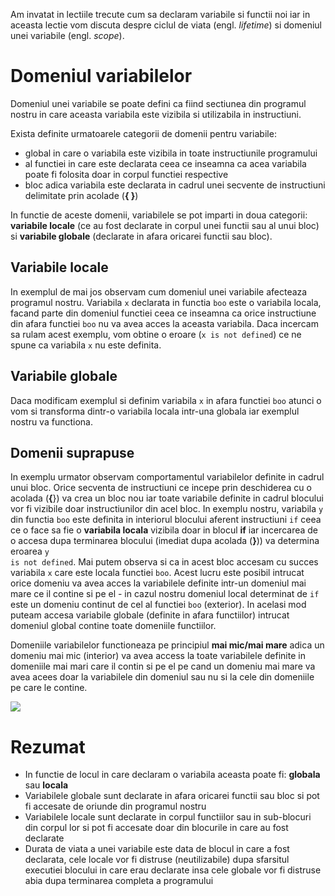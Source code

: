 Am invatat in lectiile trecute cum sa declaram variabile si functii noi iar in aceasta lectie vom discuta despre ciclul de viata (engl. _lifetime_) si domeniul unei variabile (engl. _scope_). 

# Domeniul variabilelor #
Domeniul unei variabile se poate defini ca fiind sectiunea din programul nostru in care aceasta variabila este vizibila si utilizabila in instructiuni.

Exista definite urmatoarele categorii de domenii pentru variabile:
- global in care o variabila este vizibila in toate instructiunile programului
- al functiei in care este declarata ceea ce inseamna ca acea variabila poate fi folosita doar in corpul functiei respective
- bloc adica variabila este declarata in cadrul unei secvente de instructiuni delimitate prin acolade (**{ }**)

<p class="tip-box">
In functie de aceste domenii, variabilele se pot imparti in doua categorii: <strong>variabile locale</strong> (ce au fost declarate in corpul unei functii sau al unui bloc) si <strong>variabile globale</strong> (declarate in afara oricarei functii sau bloc).
</p>

## Variabile locale ##
In exemplul de mai jos observam cum domeniul unei variabile afecteaza programul nostru. Variabila <code>x</code> declarata in functia <code>boo</code> este o variabila locala, facand parte din domeniul functiei ceea ce inseamna ca orice instructiune din afara functiei <code>boo</code> nu va avea acces la aceasta variabila. Daca incercam sa rulam acest exemplu, vom obtine o eroare (<code>x is not defined</code>) ce ne spune ca variabila <code>x</code> nu este definita.

<div class="algovis" config-id="scopuri-basics.json" av-selected="0"></div>

## Variabile globale ##
Daca modificam exemplul si definim variabila <code>x</code> in afara functiei <code>boo</code> atunci o vom si transforma dintr-o variabila locala intr-una globala iar exemplul nostru va functiona.

<div class="algovis" config-id="scopuri-basics.json" av-selected="1"></div>

## Domenii suprapuse ##
In exemplu urmator observam comportamentul variabilelor definite in cadrul unui bloc. Orice secventa de instructiuni ce incepe prin deschiderea cu o acolada (**{**}) va crea un bloc nou iar toate variabile definite in cadrul blocului vor fi vizibile doar instructiunilor din acel bloc. In exemplu nostru, variabila <code>y</code> din functia <code>boo</code> este definita in interiorul blocului aferent instructiuni <code>if</code> ceea ce o face sa fie o **variabila locala** vizibila doar in blocul **if** iar incercarea de o accesa dupa terminarea blocului (imediat dupa acolada (**}**)) va determina eroarea <code>y is not defined</code>. Mai putem observa si ca in acest bloc accesam cu succes variabila <code>x</code> care este locala functiei <code>boo</code>. Acest lucru este posibil intrucat orice domeniu va avea acces la variabilele definite intr-un domeniul mai mare ce il contine si pe el - in cazul nostru domeniul local determinat de <code>if</code> este un domeniu continut de cel al functiei <code>boo</code> (exterior). In acelasi mod puteam accesa variabile globale (definite in afara functiilor) intrucat domeniul global contine toate domeniile functiilor.

<div class="algovis" config-id="scopuri-basics.json" av-selected="2"></div>

<p class="attention-box">Domeniile variabilelor functioneaza pe principiul <strong>mai mic/mai mare</strong> adica un domeniu mai mic (interior) va avea access la toate variabilele definite in domeniile mai mari care il contin si pe el pe cand un domeniu mai mare va avea acees doar la variabilele din domeniul sau nu si la cele din domeniile pe care le contine.
</p>

<img src="../wp-content/uploads/2023/img/scopuri0.png" class="img-box">

# Rezumat #
- In functie de locul in care declaram o variabila aceasta poate fi: <strong>globala</strong> sau <strong>locala</strong>
- Variabilele globale sunt declarate in afara oricarei functii sau bloc si pot fi accesate de oriunde din programul nostru
- Variabilele locale sunt declarate in corpul functiilor sau in sub-blocuri din corpul lor si pot fi accesate doar din blocurile in care au fost declarate
- Durata de viata a unei variabile este data de blocul in care a fost declarata, cele locale vor fi distruse (neutilizabile) dupa sfarsitul executiei blocului in care erau declarate insa cele globale vor fi distruse abia dupa terminarea completa a programului